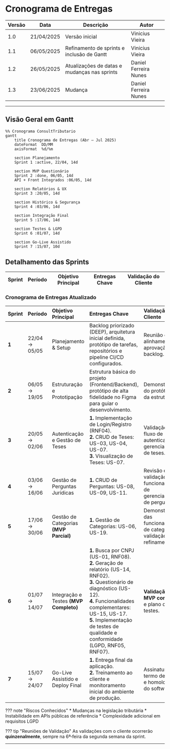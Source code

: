 # Cronograma de Entregas


| Versão | Data       | Descrição                                  | Autor           |
| ------ | ---------- | ------------------------------------------ | --------------- |
| 1.0    | 21/04/2025 | Versão inicial                             | Vinicius Vieira |
| 1.1    | 06/05/2025 | Refinamento de sprints e inclusão de Gantt | Vinicius Vieira |
| 1.2    | 26/05/2025 | Atualizações de datas e mudanças nas sprints | Daniel Ferreira Nunes |
| 1.3    | 23/06/2025 | Mudança | Daniel Ferreira Nunes |



---

## Visão Geral em Gantt

```mermaid
%% Cronograma ConsultTributario
gantt
    title Cronograma de Entregas (Abr — Jul 2025)
    dateFormat  DD/MM
    axisFormat  %d/%m

    section Planejamento
    Sprint 1 :active, 22/04, 14d

    section MVP Questionário
    Sprint 2 :done, 06/05, 14d
    API + Front Integrados :06/05, 14d

    section Relatórios & UX
    Sprint 3 :20/05, 14d

    section Histórico & Segurança
    Sprint 4 :03/06, 14d

    section Integração Final
    Sprint 5 :17/06, 14d

    section Testes & LGPD
    Sprint 6 :01/07, 14d

    section Go‑Live Assistido
    Sprint 7 :15/07, 10d
```

## Detalhamento das Sprints

| Sprint | Período       | Objetivo Principal                                                            | Entregas Chave                                                            | Validação do Cliente                         |
| ------ | ------------- | ----------------------------------------------------------------------------- | ------------------------------------------------------------------------- | -------------------------------------------- |
### Cronograma de Entregas Atualizado

| Sprint | Período       | Objetivo Principal                  | Entregas Chave                                                                                                                 | Validação do Cliente                                             |
| :----- | :------------ | :---------------------------------- | :----------------------------------------------------------------------------------------------------------------------------- | :--------------------------------------------------------------- |
| **1** | 22/04 → 05/05 | Planejamento & Setup                | Backlog priorizado (DEEP), arquitetura inicial definida, protótipo de tarefas, repositórios e pipeline CI/CD configurados.          | Reunião de alinhamento, aprovação do backlog.                    |
| **2** | 06/05 → 19/05 | Estruturação e Prototipação         | Estrutura básica do projeto (Frontend/Backend), protótipo de alta fidelidade no Figma para guiar o desenvolvimento.                 | Demonstração do protótipo e da estrutura.                        |
| **3** | 20/05 → 02/06 | Autenticação e Gestão de Teses      | **1.** Implementação de Login/Registro (RNF04). <br> **2.** CRUD de Teses: US-03, US-04, US-07. <br> **3.** Visualização de Teses: US-07.                                        | Validação do fluxo de autenticação e gerenciamento de teses.     |
| **4** | 03/06 → 16/06 | Gestão de Perguntas Jurídicas       | **1.** CRUD de Perguntas: US-08, US-09, US-11.                                                                               | Revisão e validação das funcionalidades de gerenciamento de perguntas. |
| **5** | 17/06 → 30/06 | Gestão de Categorias **(MVP Parcial)** | **1.** Gestão de Categorias: US-06, US-19. <br>  | Demonstração das funcionalidades de categorias e validação dos refinamentos. |
| **6** | 01/07 → 14/07 | Integração e Testes **(MVP Completo)**        | **1.** Busca por CNPJ (US-01, RNF08). <br> **2.** Geração de relatório (US-14, RNF02). <br> **3.** Questionário de diagnóstico (US-12). <br> **4.** Funcionalidades complementares: US-15, US-17. <br> **5.** Implementação de testes de qualidade e conformidade (LGPD, RNF05, RNF07). | **Validação do MVP completo** e plano de testes. |
| **7** | 15/07 → 24/07 | Go-Live Assistido e Deploy Final    | **1.** Entrega final da aplicação. <br> **2.** Treinamento ao cliente e monitoramento inicial do ambiente de produção.             | Assinatura do termo de aceite e homologação do software.         |

??? note "Riscos Conhecidos"
\* Mudanças na legislação tributária
\* Instabilidade em APIs públicas de referência
\* Complexidade adicional em requisitos LGPD

??? tip "Reuniões de Validação"
As validações com o cliente ocorrerão **quinzenalmente**, sempre na 6ª‑feira da segunda semana da sprint.

---
